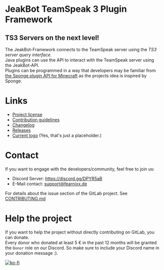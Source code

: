 # JeakBot TeamSpeak 3 Plugin Framework  
## TS3 Servers on the next level!

The JeakBot-Framework connects to the TeamSpeak server using the _TS3 server query interface_.  
Java plugins can use the API to interact with the TeamSpeak server using the JeakBot-API.  
Plugins can be programmed in a way that developers may be familiar from [the Sponge plugin API for Minecraft](https://spongepowered.org) as the projects idea is inspired by Sponge.  
  
# Links
* [Project license](./LICENSE)
* [Contribution guidelines](./CONTRIBUTING.md)
* [Changelog](./CHANGELOG)
* [Releases](https://gitlab.com/fearnixxgaming/jeakbot/jeakbot-framework/tags)
* [Current logo](https://assets.gitlab-static.net/uploads/-/system/project/avatar/3402715/JeakBot-Beta.png?width=64) (Yes, that's just a placeholder.)

# Contact
If you want to engage with the developers/community, feel free to join us:

* Discord Server: https://discord.gg/DPYR5aB
* E-Mail contact: support@fearnixx.de

For details about the issue section of the GitLab project. See [CONTRIBUTING.md](./CONTRIBUTING.md)

# Help the project
If you want to help the project without directly contributing on GitLab, you can donate.  
Every donor who donated at least 5 € in the past 12 months will be granted the ``Donor`` role on our Discord.
So make sure to include your Discord name in your donation message :).

[![ko-fi](https://www.ko-fi.com/img/donate_sm.png)](https://ko-fi.com/F1F0OL0V)